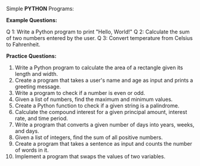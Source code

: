 Simple **__PYTHON__** Programs:

**Example Questions:**

Q 1: Write a Python program to print "Hello, World!"
Q 2: Calculate the sum of two numbers entered by the user.
Q 3: Convert temperature from Celsius to Fahrenheit.

**Practice Questions:**

1. Write a Python program to calculate the area of a rectangle given its length and width.
2. Create a program that takes a user's name and age as input and prints a greeting message.
3. Write a program to check if a number is even or odd.
4. Given a list of numbers, find the maximum and minimum values.
5. Create a Python function to check if a given string is a palindrome.
6. Calculate the compound interest for a given principal amount, interest rate, and time period.
7. Write a program that converts a given number of days into years, weeks, and days.
8. Given a list of integers, find the sum of all positive numbers.
9. Create a program that takes a sentence as input and counts the number of words in it.
10. Implement a program that swaps the values of two variables.

